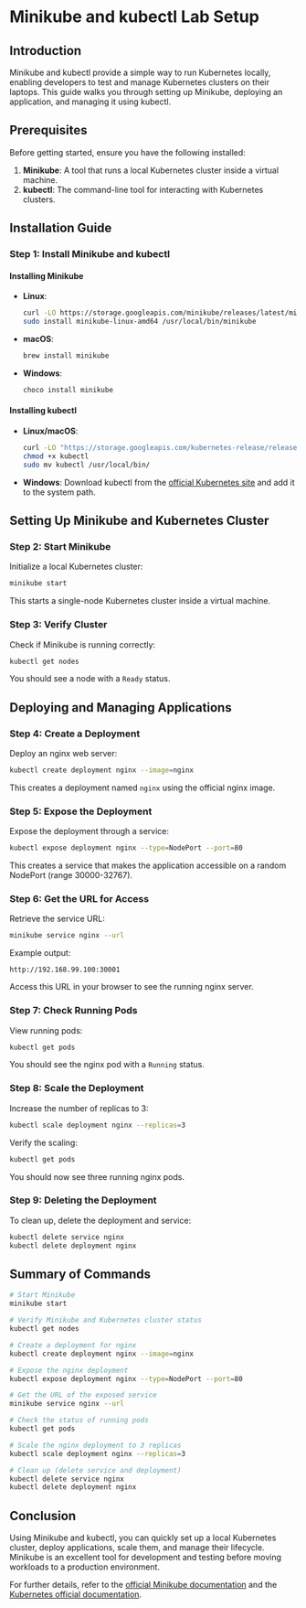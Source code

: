# Minikube and kubectl Lab Setup

## Introduction
Minikube and kubectl provide a simple way to run Kubernetes locally, enabling developers to test and manage Kubernetes clusters on their laptops. This guide walks you through setting up Minikube, deploying an application, and managing it using kubectl.

## Prerequisites
Before getting started, ensure you have the following installed:

1. **Minikube**: A tool that runs a local Kubernetes cluster inside a virtual machine.
2. **kubectl**: The command-line tool for interacting with Kubernetes clusters.

## Installation Guide

### Step 1: Install Minikube and kubectl
#### Installing Minikube
- **Linux**:
  ```sh
  curl -LO https://storage.googleapis.com/minikube/releases/latest/minikube-linux-amd64
  sudo install minikube-linux-amd64 /usr/local/bin/minikube
  ```
- **macOS**:
  ```sh
  brew install minikube
  ```
- **Windows**:
  ```sh
  choco install minikube
  ```

#### Installing kubectl
- **Linux/macOS**:
  ```sh
  curl -LO "https://storage.googleapis.com/kubernetes-release/release/$(curl -s https://storage.googleapis.com/kubernetes-release/release/stable.txt)/bin/darwin/amd64/kubectl"
  chmod +x kubectl
  sudo mv kubectl /usr/local/bin/
  ```
- **Windows**:
  Download kubectl from the [official Kubernetes site](https://kubernetes.io/docs/tasks/tools/install-kubectl/) and add it to the system path.

## Setting Up Minikube and Kubernetes Cluster

### Step 2: Start Minikube
Initialize a local Kubernetes cluster:
```sh
minikube start
```
This starts a single-node Kubernetes cluster inside a virtual machine.

### Step 3: Verify Cluster
Check if Minikube is running correctly:
```sh
kubectl get nodes
```
You should see a node with a `Ready` status.

## Deploying and Managing Applications

### Step 4: Create a Deployment
Deploy an nginx web server:
```sh
kubectl create deployment nginx --image=nginx
```
This creates a deployment named `nginx` using the official nginx image.

### Step 5: Expose the Deployment
Expose the deployment through a service:
```sh
kubectl expose deployment nginx --type=NodePort --port=80
```
This creates a service that makes the application accessible on a random NodePort (range 30000-32767).

### Step 6: Get the URL for Access
Retrieve the service URL:
```sh
minikube service nginx --url
```
Example output:
```
http://192.168.99.100:30001
```
Access this URL in your browser to see the running nginx server.

### Step 7: Check Running Pods
View running pods:
```sh
kubectl get pods
```
You should see the nginx pod with a `Running` status.

### Step 8: Scale the Deployment
Increase the number of replicas to 3:
```sh
kubectl scale deployment nginx --replicas=3
```
Verify the scaling:
```sh
kubectl get pods
```
You should now see three running nginx pods.

### Step 9: Deleting the Deployment
To clean up, delete the deployment and service:
```sh
kubectl delete service nginx
kubectl delete deployment nginx
```

## Summary of Commands
```sh
# Start Minikube
minikube start

# Verify Minikube and Kubernetes cluster status
kubectl get nodes

# Create a deployment for nginx
kubectl create deployment nginx --image=nginx

# Expose the nginx deployment
kubectl expose deployment nginx --type=NodePort --port=80

# Get the URL of the exposed service
minikube service nginx --url

# Check the status of running pods
kubectl get pods

# Scale the nginx deployment to 3 replicas
kubectl scale deployment nginx --replicas=3

# Clean up (delete service and deployment)
kubectl delete service nginx
kubectl delete deployment nginx
```

## Conclusion
Using Minikube and kubectl, you can quickly set up a local Kubernetes cluster, deploy applications, scale them, and manage their lifecycle. Minikube is an excellent tool for development and testing before moving workloads to a production environment.

For further details, refer to the [official Minikube documentation](https://minikube.sigs.k8s.io/docs/) and the [Kubernetes official documentation](https://kubernetes.io/docs/home/).


